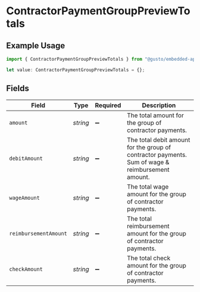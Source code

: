 # ContractorPaymentGroupPreviewTotals

## Example Usage

```typescript
import { ContractorPaymentGroupPreviewTotals } from "@gusto/embedded-api/models/components/contractorpaymentgrouppreview.js";

let value: ContractorPaymentGroupPreviewTotals = {};
```

## Fields

| Field                                                                                            | Type                                                                                             | Required                                                                                         | Description                                                                                      |
| ------------------------------------------------------------------------------------------------ | ------------------------------------------------------------------------------------------------ | ------------------------------------------------------------------------------------------------ | ------------------------------------------------------------------------------------------------ |
| `amount`                                                                                         | *string*                                                                                         | :heavy_minus_sign:                                                                               | The total amount for the group of contractor payments.                                           |
| `debitAmount`                                                                                    | *string*                                                                                         | :heavy_minus_sign:                                                                               | The total debit amount for the group of contractor payments. Sum of wage & reimbursement amount. |
| `wageAmount`                                                                                     | *string*                                                                                         | :heavy_minus_sign:                                                                               | The total wage amount for the group of contractor payments.                                      |
| `reimbursementAmount`                                                                            | *string*                                                                                         | :heavy_minus_sign:                                                                               | The total reimbursement amount for the group of contractor payments.                             |
| `checkAmount`                                                                                    | *string*                                                                                         | :heavy_minus_sign:                                                                               | The total check amount for the group of contractor payments.                                     |